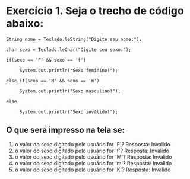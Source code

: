 # Exercício 1. Seja o trecho de código abaixo:

```
String nome = Teclado.leString("Digite seu nome:");

char sexo = Teclado.leChar("Digite seu sexo:");

if(sexo == 'F' && sexo == 'f')

     System.out.println("Sexo feminino!");

else if(sexo == 'M' && sexo == 'm')

     System.out.println("Sexo masculino!");

else

     System.out.println("Sexo inválido!");
```



## O que será impresso na tela se:
1. o valor do sexo digitado pelo usuário for 'F'? Resposta: Invalido
2. o valor do sexo digitado pelo usuário for 'f'? Resposta: Invalido
3. o valor do sexo digitado pelo usuário for 'M'? Resposta: Invalido
4. o valor do sexo digitado pelo usuário for 'm'? Resposta: Invalido
5. o valor do sexo digitado pelo usuário for 'K'? Resposta: Invalido